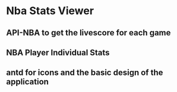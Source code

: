 # Nba Stats Viewer

## API-NBA to get the livescore for each game

## NBA Player Individual Stats

## antd for icons and the basic design of the application

<!-- ! Deleting the src folder and creating a new instance of the src folder -->

<!-- ! setting up indexjs and app.js files in src  -->

<!-- ! installing dependencies -->

<!-- ! breaking the home page into 3 main sections, navbar, main and footer -->

<!-- * building the navbar -->

<!-- * rafce navbar, install dependencies, install icons -->

<!-- * creating a logo, menu options and a button for mobile toggle abilities -->

<!-- ! App.css file for basic styling of the page -->

<!-- * importing navbar to app component -->

<!-- * creating a way to house all component imports in one file rather than having to import them in the app component -->

<!-- * styling the components we created along the way -->

<!-- ! adding menu items and changing the styling in navbar along the way -->

<!-- * adding items to the main component in app.js file -->

<!-- * creating components' boilerplates to see if routes hit -->

<!-- * creating a footer in app.js file and giving it a common styling  -->

<!-- ! creating the live score card that will display scores of current teams fetched from apis -->

<!-- ! using cards and statistics from antdesign -->

<!-- * trying to fetch data using redux toolkit -->

<!-- * we start by creating a store, a store is one state of truth where all other states of our applications are housed -->

<!-- * importing the store into index.js and encompassing it into provider to make sure that the entire app component has access to all the reducers and state from the store variable -->

<!-- * if the score link does not work try to fix the create request in scoreApiv 3:35-->

<!-- * establish a connection to the api in store.js using scoreApi created in the store using reducerPath and reducers -->

